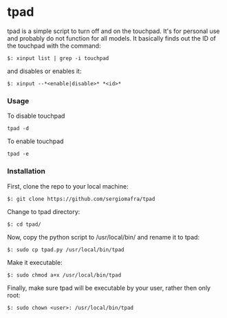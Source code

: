 # tpad
tpad is a simple script to turn off and on the touchpad. It's for personal use and probably do not function for all models. It basically finds out the ID of the touchpad with the command:
```
$: xinput list | grep -i touchpad
```
and disables or enables it:
```
$: xinput --*<enable|disable>* *<id>*
```

### Usage
To disable touchpad
```
tpad -d
```
To enable touchpad
```
tpad -e
```

### Installation
First, clone the repo to your local machine:
```
$: git clone https://github.com/sergiomafra/tpad
```
Change to tpad directory:
```
$: cd tpad/
```
Now, copy the python script to /usr/local/bin/ and rename it to tpad:
```
$: sudo cp tpad.py /usr/local/bin/tpad
```
Make it executable:
```
$: sudo chmod a+x /usr/local/bin/tpad
```
Finally, make sure tpad will be executable by your user, rather then only root:
```
$: sudo chown <user>: /usr/local/bin/tpad
```
